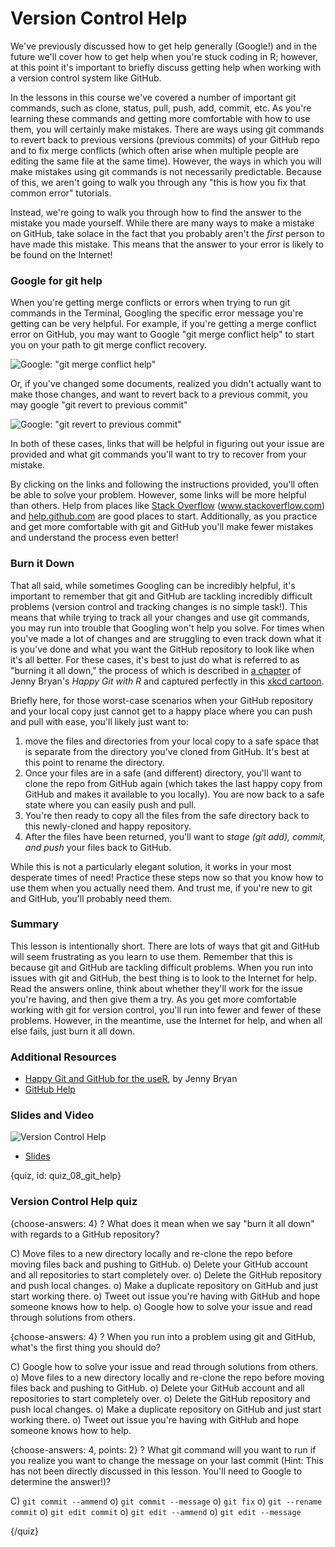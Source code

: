 # Version Control Help 

We've previously discussed how to get help generally (Google!) and in the future we'll cover how to get help when you're stuck coding in R; however, at this point it's important to briefly discuss getting help when working with a version control system like GitHub.

In the lessons in this course we've covered a number of important git commands, such as clone, status, pull, push, add, commit, etc. As you're learning these commands and getting more comfortable with how to use them, you will certainly make mistakes. There are ways using git commands to revert back to previous versions (previous commits) of your GitHub repo and to fix merge conflicts (which often arise when multiple people are editing the same file at the same time). However, the ways in which you will make mistakes using git commands is not necessarily predictable. Because of this, we aren't going to walk you through any "this is how you fix that common error" tutorials. 

Instead, we're going to walk you through how to find the answer to the mistake you made yourself. While there are many ways to make a mistake on GitHub, take solace in the fact that you probably aren't the *first* person to have made this mistake. This means that the answer to your error is likely to be found on the Internet!

### Google for git help

When you're getting merge conflicts or errors when trying to run git commands in the Terminal, Googling the specific error message you're getting can be very helpful. For example, if you're getting a merge conflict error on GitHub, you may want to Google "git merge conflict help" to start you on your path to git merge conflict recovery.

![Google: "git merge conflict help"](images/08_git_help/08_githubbasics_git_help-1.png)

Or, if you've changed some documents, realized you didn't actually want to make those changes, and want to revert back to a previous commit, you may google "git revert to previous commit"

![Google: "git revert to previous commit"](images/08_git_help/08_githubbasics_git_help-2.png)

In both of these cases, links that will be helpful in figuring out your issue are provided and what git commands you'll want to try to recover from your mistake. 

By clicking on the links and following the instructions provided, you'll often be able to solve your problem. However, some links will be more helpful than others. Help from places like [Stack Overflow](www.stackoverflow.com) (www.stackoverflow.com) and [help.github.com](help.github.com) are good places to start. Additionally, as you practice and get more comfortable with git and GitHub you'll make fewer mistakes and understand the process even better! 

### Burn it Down

That all said, while sometimes Googling can be incredibly helpful, it's important to remember that git and GitHub are tackling incredibly difficult problems (version control and tracking changes is no simple task!). This means that while trying to track all your changes and use git commands, you may run into trouble that Googling won't help you solve. For times when  you've made a lot of changes and are struggling to even track down what it is you've done and what you want the GitHub repository to look like when it's all better. For these cases, it's best to just do what is referred to as "burning it all down," the process of which is described in [a chapter](http://happygitwithr.com/burn.html) of Jenny Bryan's *Happy Git with R* and captured perfectly in this [xkcd cartoon](http://explainxkcd.com/wiki/index.php/1597:_Git). 

Briefly here, for those worst-case scenarios when your GitHub repository and your local copy just cannot get to a happy place where you can push and pull with ease, you'll likely just want to:

1. move the files and directories from your local copy to a safe space that is separate from the directory you've cloned from GitHub. It's best at this point to rename the directory.
2. Once your files are in a safe (and different) directory, you'll want to clone the repo from GitHub again (which takes the last happy copy from GitHub and makes it available to you locally). You are now back to a safe state where you can easily push and pull. 
3. You're then ready to copy all the files from the safe directory back to this newly-cloned and happy repository. 
4. After the files have been returned, you'll want to *stage (git add), commit, and push* your files back to GitHub. 

While this is not a particularly elegant solution, it works in your most desperate times of need! Practice these steps now so that you know how to use them when you actually need them. And trust me, if you're new to git and GitHub, you'll probably need them.

 
### Summary

This lesson is intentionally short. There are lots of ways that git and GitHub will seem frustrating as you learn to use them. Remember that this is because git and GitHub are tackling difficult problems. When you run into issues with git and GitHub, the best thing is to look to the Internet for help. Read the answers online, think about whether they'll work for the issue you're having, and then give them a try. As you get more comfortable working with git for version control, you'll run into fewer and fewer of these problems. However, in the meantime, use the Internet for help, and when all else fails, just burn it all down.

### Additional Resources

* [Happy Git and GitHub for the useR](http://happygitwithr.com/reset.html), by Jenny Bryan
* [GitHub Help](https://help.github.com/)


### Slides and Video

![Version Control Help](https://www.youtube.com/watch?v=l2K3zWYEJBE)

* [Slides](https://docs.google.com/presentation/d/1Aj1Y0lIYdKftZVzAjWCWkOd8c0-IxnxtPbBmIUOdYC4/edit?usp=sharing)


{quiz, id: quiz_08_git_help}

### Version Control Help quiz

{choose-answers: 4}
? What does it mean when we say "burn it all down" with regards to a GitHub repository?

C) Move files to a new directory locally and re-clone the repo before moving files back and pushing to GitHub.
o) Delete your GitHub account and all repositories to start completely over.
o) Delete the GitHub repository and push local changes.
o) Make a duplicate repository on GitHub and just start working there.
o) Tweet out issue you're having with GitHub and hope someone knows how to help.
o) Google how to solve your issue and read through solutions from others.

{choose-answers: 4}
? When you run into a problem using git and GitHub, what's the first thing you should do?

C) Google how to solve your issue and read through solutions from others.
o) Move files to a new directory locally and re-clone the repo before moving files back and pushing to GitHub.
o) Delete your GitHub account and all repositories to start completely over.
o) Delete the GitHub repository and push local changes.
o) Make a duplicate repository on GitHub and just start working there.
o) Tweet out issue you're having with GitHub and hope someone knows how to help.

{choose-answers: 4, points: 2}
? What git command will you want to run if you realize you want to change the message on your last commit (Hint: This has not been directly discussed in this lesson. You'll need to Google to determine the answer!)?

C) `git commit --ammend`
o) `git commit --message`
o) `git fix`
o) `git --rename commit`
o) `git edit commit`
o) `git edit --ammend`
o) `git edit --message`

{/quiz}
